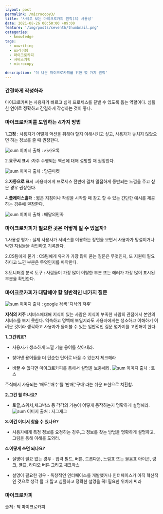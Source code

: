 ```yaml
---
layout: post
permalink: /microcopy3/
title: '사례로 보는 마이크로카피 원칙(3) 사용성'
date: 2021-08-26 00:50:00 +09:00
feature: '/img/posts/seventh/thumbnail.png'
categories:
  - knowledge
tags:
  - uxwriting
  - ux라이팅
  - 마이크로카피
  - 서비스기획
  - microcopy

description: '더 나은 마이크로카피를 위한 몇 가지 원칙'
---
```


### **간결하게 작성하라**

마이크로카피는 사용자가 빠르고 쉽게 프로세스를 끝낼 수 있도록 돕는 역할이다.
심플한 언어로 정확하고 간결하게 작성하는 것이 좋다.


### **마이크로카피를 도입하는 4가지 방법**

1.**고정**
: 사용자가 어떻게 액션을 취해야 할지 이해시키고 싶고, 사용자가 놓치지 않았으면 하는 정보를 줄 때 권장한다.

![sum](/img/posts/seventh/kakao.png)
이미지 출처 : 카카오톡

2.**요구시 표시**
:자주 수행되는 액션에 대해 설명할 때 권장한다.

![sum](/img/posts/seventh/carrot.png)
이미지 출처 : 당근마켓

3.**자동으로 표시**
:사용자에게 프로세스 전반에 결쳐 밀접하게 동반되는 느낌을 주고 싶은 경우 권장한다.

4.**플레이스홀더**
: 짧은 지침이나 작성을 시작할 때 참고 할 수 있는 간단한 예시를 제공하는 경우에 권장한다.

![sum](/img/posts/seventh/baemin.png)
이미지 출처 : 배달의민족


### **마이크로카피가 필요한 곳은 어떻게 알 수 있을까?**

1.사용성 평가
: 실제 사용사가 서비스를 이용하는 장면을 보면서 사용자가 망설이거나 막힌 지점들을 확인하고 기록한다.

2.CS팀에게 묻기
: CS팀에게 유저가 가장 많이 묻는 질문은 무엇인지, 또 지원이 필요하다고 느낀 부분은 무엇인지를 파악한다.

3.모니터링 분석 도구
: 사람들이 가장 많이 이탈한 부분 또는 에러가 가장 많이 표시된 부분을 확인한다.


### **마이크로카피가 대답해야 할 일반적인 네가지 질문**
![sum](/img/posts/seventh/knowledge.jpeg)
이미지 출처 : google 검색 '지식의 저주'

**지식의 저주** :서비스에대해 지식이 있는 사람은 지식이 부족한 사람의 관점에서 본인의 서비스를 보지 못한다.  익숙하고 명백해 보일지라도 사용자에게는 생소하고 이해하기 어려운 것이라 생각하고 사용자가 물어볼 수 있는 일반적인 질문 몇가지를 고민해야 한다.

**1.그건뭐죠?**
- 사용자가 생소하게 느낄 기술 용어를 찾아내라.

- 찾아낸 용어들을 더 단순한 단어로 바꿀 수 있는지 체크해라

- 바꿀 수 없다면 마이크로카피를 통해서 설명을 보충해라.
![sum](/img/posts/seventh/toss.png)
이미지 출처 : 토스

주식에서 사용되는 ‘매도’,’매수’를 ‘판매’,’구매’라는 쉬운 표현으로 치환함.

**2.그건 뭘 하나요?**
- 토글,스위치,체크박스 등 각각의 기능이 어떻게 동작하는지 명확하게 설명해라.
![sum](/img/posts/seventh/zigzag.png)
이미지 출처 : 지그재그


**3.이건 어디서 찾을 수 있나요?**
- 사용자에게 특정 정보를 요청하는 경우,그 정보를 찾는 방법을 명확하게 설명하고, 그림을 통해 이해를 도와라.


**4.어떻게 쓰면 되나요?**
- 설명이 필요 없는 경우 - 입력 필드, 버튼, 드롭다운, 느낌표 또는 물음표 아이콘, 링크, 별표, 라디오 버튼 그리고 체크박스

- 설명이 필요한 경우 - 독창적인 인터페이스를 개발했거나 인터페이스가 아직 혁신적인 것으로 생각 될 때 짧고 심플하고 정확한 설명을 꼭! 필요한 위치에 써라

### **마이크로카피**

출처 : 책 마이크로카피
